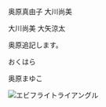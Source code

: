 

奥原真由子
大川尚美


大川尚美
大矢涼太

奥原追記します。

おくはら

奥原まゆこ

![エビフライトライアングル](http://i.imgur.com/Jjwsc.jpg "サンプル")